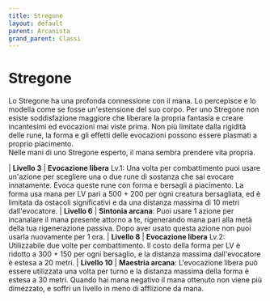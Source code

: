 ```yaml
---
title: Stregone
layout: default
parent: Arcanista
grand_parent: Classi
---
```


# **Stregone**

Lo Stregone ha una profonda connessione con il mana. Lo percepisce e lo modella come se fosse un'estensione del suo corpo. Per uno Stregone non esiste soddisfazione maggiore che liberare la propria fantasia e creare incantesimi ed evocazioni mai viste prima. Non più limitate dalla rigidità delle rune, la forma e gli effetti delle evocazioni possono essere plasmati a proprio piacimento.  
Nelle mani di uno Stregone esperto, il mana sembra prendere vita propria.

| **Livello 3** | **Evocazione libera** Lv.1: Una volta per combattimento puoi usare un'azione per scegliere una o due rune di sostanza che sai evocare innatamente. Evoca queste rune con forma e bersagli a piacimento. La forma usa mana per LV pari a 500 + 200 per ogni creatura bersagliata, ed è limitata da ostacoli significativi e da una distanza massima di 10 metri dall'evocatore.
| **Livello 6** | **Sintonia arcana**: Puoi usare 1 azione per incanalare il mana presente attorno a te, rigenerando mana pari alla metà della tua rigenerazione passiva. Dopo aver usato questa azione non puoi usarla nuovamente per 1 ora.
| **Livello 8** | **Evocazione libera** Lv.2: Utilizzabile due volte per combattimento. Il costo della forma per LV è ridotto a 300 + 150 per ogni bersaglio, e la distanza massima dall'evocatore è estesa a 20 metri.
| **Livello 10** | **Maestria arcana**: L'evocazione libera può essere utilizzata una volta per turno e la distanza massima della forma è estesa a 30 metri. Quando hai mana negativo il mana ottenuto non viene più dimezzato, e soffri un livello in meno di afflizione da mana.